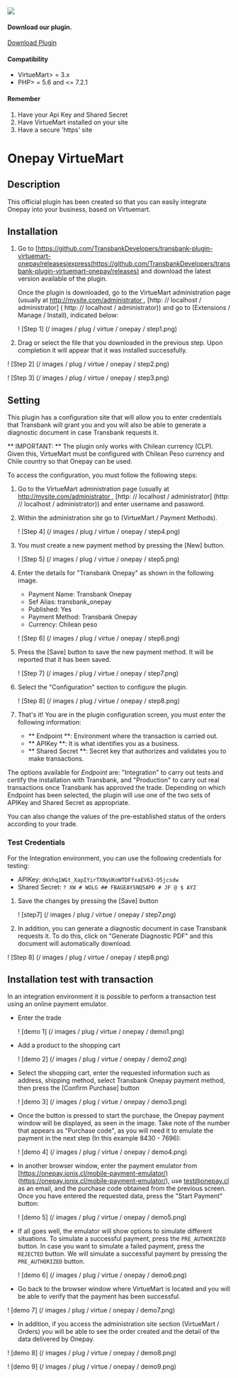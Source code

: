 
 <div class="data-menu-side-right">
   <div class="btn-side-right"> <span> <img src="/images/navbar.png"> </span> </div>
   <div class="block-cantainer">
     <h4> Download our plugin. </h4>
     <a class="td_btn-more" target="_blank" href="https://github.com/TransbankDevelopers/transbank-plugin-virtuemart-onepay/releases/latest"> Download Plugin </a>
     <br>
     <h4> Compatibility </h4>
     <ul>
       <li> VirtueMart> = 3.x </li>
       <li> PHP> = 5.6 and <= 7.2.1 </li>
     </ul>
     <h4> Remember </h4>
     <ol>
       <li> Have your Api Key and Shared Secret </li>
       <li> Have VirtueMart installed on your site </li>
       <li> Have a secure 'https' site </li>
     </ol>
   </div>
 </div>

 <h1 class="toc-ignore"> Onepay VirtueMart </h1>
 <h1 style="display: none;"> Onepay </h1>

## Description

This official plugin has been created so that you can easily integrate Onepay into your business, based on Virtuemart.

## Installation

1. Go to [https://github.com/TransbankDevelopers/transbank-plugin-virtuemart-onepay/releasesiexpress(https://github.com/TransbankDevelopers/transbank-plugin-virtuemart-onepay/releases) and download the latest version available of the plugin.

    Once the plugin is downloaded, go to the VirtueMart administration page (usually at [http://mysite.com/administrator ](http://mysite.com/administrator), [http: // localhost / administrator] ( http: // localhost / administrator)) and go to (Extensions / Manage / Install), indicated below:

    ! [Step 1] (/ images / plug / virtue / onepay / step1.png)

2. Drag or select the file that you downloaded in the previous step. Upon completion it will appear that it was installed successfully.

  ! [Step 2] (/ images / plug / virtue / onepay / step2.png)

  ! [Step 3] (/ images / plug / virtue / onepay / step3.png)

## Setting

This plugin has a configuration site that will allow you to enter credentials that Transbank will grant you and you will also be able to generate a diagnostic document in case Transbank requests it.

** IMPORTANT: ** The plugin only works with Chilean currency (CLP). Given this, VirtueMart must be configured with Chilean Peso currency and Chile country so that Onepay can be used.

To access the configuration, you must follow the following steps:

1. Go to the VirtueMart administration page (usually at [http://mysite.com/administrator ](http://mysite.com/administrator), [http: // localhost / administrator] (http: // localhost / administrator)) and enter username and password.

2. Within the administration site go to (VirtueMart / Payment Methods).

   ! [Step 4] (/ images / plug / virtue / onepay / step4.png)

3. You must create a new payment method by pressing the [New] button.

   ! [Step 5] (/ images / plug / virtue / onepay / step5.png)

4. Enter the details for "Transbank Onepay" as shown in the following image.

    * Payment Name: Transbank Onepay
    * Sef Alias: transbank_onepay
    * Published: Yes
    * Payment Method: Transbank Onepay
    * Currency: Chilean peso

   ! [Step 6] (/ images / plug / virtue / onepay / step6.png)

5. Press the [Save] button to save the new payment method. It will be reported that it has been saved.

    ! [Step 7] (/ images / plug / virtue / onepay / step7.png)

6. Select the "Configuration" section to configure the plugin.

   ! [Step 8] (/ images / plug / virtue / onepay / step8.png)

7. That's it! You are in the plugin configuration screen, you must enter the following information:

   * ** Endpoint **: Environment where the transaction is carried out.
   * ** APIKey **: It is what identifies you as a business.
   * ** Shared Secret **: Secret key that authorizes and validates you to make transactions.

  The options available for _Endpoint_ are: "Integration" to carry out tests and certify the installation with Transbank, and "Production" to carry out real transactions once Transbank has approved the trade. Depending on which Endpoint has been selected, the plugin will use one of the two sets of APIKey and Shared Secret as appropriate.

  You can also change the values of the pre-established status of the orders according to your trade.

### Test Credentials

For the Integration environment, you can use the following credentials for testing:

* APIKey: `dKVhq1WGt_XapIYirTXNyUKoWTDFfxaEV63-O5jcsdw`
* Shared Secret: `? XW # WOLG ## FBAGEAYSNQ5APD # JF @ $ AYZ`

1. Save the changes by pressing the [Save] button

   ! [step7] (/ images / plug / virtue / onepay / step7.png)

2. In addition, you can generate a diagnostic document in case Transbank requests it. To do this, click on "Generate Diagnostic PDF" and this document will automatically download.

  ! [Step 8] (/ images / plug / virtue / onepay / step8.png)

## Installation test with transaction

In an integration environment it is possible to perform a transaction test using an online payment emulator.

* Enter the trade

  ! [demo 1] (/ images / plug / virtue / onepay / demo1.png)

* Add a product to the shopping cart

  ! [demo 2] (/ images / plug / virtue / onepay / demo2.png)

* Select the shopping cart, enter the requested information such as address, shipping method, select Transbank Onepay payment method, then press the [Confirm Purchase] button

  ! [demo 3] (/ images / plug / virtue / onepay / demo3.png)

* Once the button is pressed to start the purchase, the Onepay payment window will be displayed, as seen in the image. Take note of the number that appears as "Purchase code", as you will need it to emulate the payment in the next step (In this example 8430 - 7696):

  ! [demo 4] (/ images / plug / virtue / onepay / demo4.png)

* In another browser window, enter the payment emulator from [https://onepay.ionix.cl/mobile-payment-emulator/)(https://onepay.ionix.cl/mobile-payment-emulator/), use test@onepay.cl as an email, and the purchase code obtained from the previous screen. Once you have entered the requested data, press the "Start Payment" button:

  ! [demo 5] (/ images / plug / virtue / onepay / demo5.png)

* If all goes well, the emulator will show options to simulate different situations. To simulate a successful payment, press the `PRE_AUTHORIZED` button. In case you want to simulate a failed payment, press the `REJECTED` button. We will simulate a successful payment by pressing the `PRE_AUTHORIZED` button.

  ! [demo 6] (/ images / plug / virtue / onepay / demo6.png)

* Go back to the browser window where VirtueMart is located and you will be able to verify that the payment has been successful.

 ! [demo 7] (/ images / plug / virtue / onepay / demo7.png)

* In addition, if you access the administration site section (VirtueMart / Orders) you will be able to see the order created and the detail of the data delivered by Onepay.

 ! [demo 8] (/ images / plug / virtue / onepay / demo8.png)

 ! [demo 9] (/ images / plug / virtue / onepay / demo9.png)
